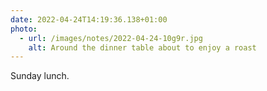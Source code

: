 ```yaml
---
date: 2022-04-24T14:19:36.138+01:00
photo:
  - url: /images/notes/2022-04-24-10g9r.jpg
    alt: Around the dinner table about to enjoy a roast
---
```

Sunday lunch. 
